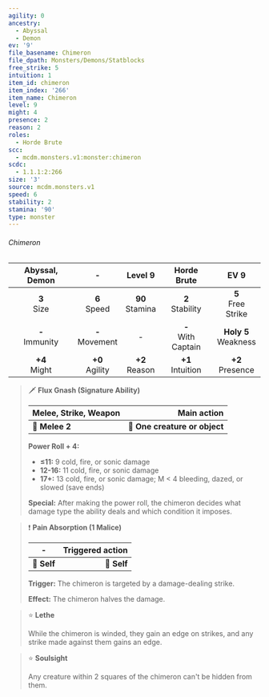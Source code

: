 ```yaml
---
agility: 0
ancestry:
  - Abyssal
  - Demon
ev: '9'
file_basename: Chimeron
file_dpath: Monsters/Demons/Statblocks
free_strike: 5
intuition: 1
item_id: chimeron
item_index: '266'
item_name: Chimeron
level: 9
might: 4
presence: 2
reason: 2
roles:
  - Horde Brute
scc:
  - mcdm.monsters.v1:monster:chimeron
scdc:
  - 1.1.1:2:266
size: '3'
source: mcdm.monsters.v1
speed: 6
stability: 2
stamina: '90'
type: monster
---
```


###### Chimeron

|   Abyssal, Demon    |          -          |       Level 9       |       Horde Brute       |           EV 9           |
| :-----------------: | :-----------------: | :-----------------: | :---------------------: | :----------------------: |
|   **3**<br/> Size   |  **6**<br/> Speed   | **90**<br/> Stamina |  **2**<br/> Stability   |  **5**<br/> Free Strike  |
| **-**<br/> Immunity | **-**<br/> Movement |          -          | **-**<br/> With Captain | **Holy 5**<br/> Weakness |
|  **+4**<br/> Might  | **+0**<br/> Agility | **+2**<br/> Reason  |  **+1**<br/> Intuition  |   **+2**<br/> Presence   |

<!-- -->
> 🗡 **Flux Gnash (Signature Ability)**
>
> | **Melee, Strike, Weapon** |               **Main action** |
> | ------------------------- | ----------------------------: |
> | **📏 Melee 2**            | **🎯 One creature or object** |
>
> **Power Roll + 4:**
>
> - **≤11:** 9 cold, fire, or sonic damage
> - **12-16:** 11 cold, fire, or sonic damage
> - **17+:** 13 cold, fire, or sonic damage; M < 4 bleeding, dazed, or slowed (save ends)
>
> **Special:** After making the power roll, the chimeron decides what damage type the ability deals and which condition it imposes.

<!-- -->
> ❗️ **Pain Absorption (1 Malice)**
>
> | **-**       | **Triggered action** |
> | ----------- | -------------------: |
> | **📏 Self** |          **🎯 Self** |
>
> **Trigger:** The chimeron is targeted by a damage-dealing strike.
>
> **Effect:** The chimeron halves the damage.

<!-- -->
> ⭐️ **Lethe**
>
> While the chimeron is winded, they gain an edge on strikes, and any strike made against them gains an edge.

<!-- -->
> ⭐️ **Soulsight**
>
> Any creature within 2 squares of the chimeron can't be hidden from them.
